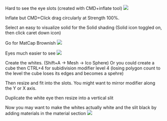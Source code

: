 Hard to see the eye slots (created with CMD+inflate tool)
![](https://i.imgur.com/HuhEshJ.png)


Inflate but CMD+Click drag circularly at Strength 100%.
  
Select an easy to visualize solid for the Solid shading (Solid icon toggled on, then click caret down icon)

Go for MatCap Brownish
![](https://i.imgur.com/32pef2h.png)

Eyes much easier to see
![](https://i.imgur.com/bvDb8Ri.png)

Create the whites. (Shift+A → Mesh → Ico Sphere) Or you could create a cube then CTRL+4 for subidivision modifier level 4 (losing polygon count to the level the cube loses its edges and becomes a spehre)

Then resize and fit into the slots. You might want to mirror modifier along the Y or X axis.

Duplicate the white eye then resize into a vertical slit

Now you may want to make the whites actually white and the slit black by adding materials in the material section
![](https://i.imgur.com/iExLWR1.png)

